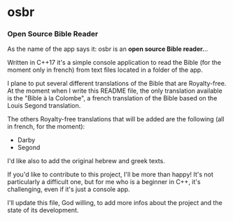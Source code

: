 # osbr

### Open Source Bible Reader

As the name of the app says it: osbr is an **open source Bible reader.**..

Written in C++17 it's a simple console application to read the Bible
(for the moment only in french) from text files located in a folder of
the app.

I plane to put several different translations of the Bible that are
Royalty-free. At the moment when I write this README file, the only
translation available is the "Bible à la Colombe", a french translation
of the Bible based on the Louis Segond translation.

The others Royalty-free translations that will be added are the
following (all in french, for the moment):

- Darby
- Segond

I'd like also to add the original hebrew and greek texts.

If you'd like to contribute to this project, I'll be more than happy!
It's not particularly a difficult one, but for me who is a beginner in
C++, it's challenging, even if it's just a console app.

I'll update this file, God willing, to add more infos about the project
and the state of its development.


